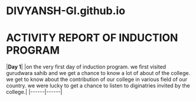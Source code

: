 # DIVYANSH-GI.github.io
# ACTIVITY REPORT OF INDUCTION PROGRAM

|__Day 1__| |on the very first day of induction program. we first visited gurudwara sahib and we get a chance to know a lot of about of the college. we get to know about the contribution of our college in various field of our country. we were lucky to get a chance to listen to diginatries invited by the college.|
|------|------| 




